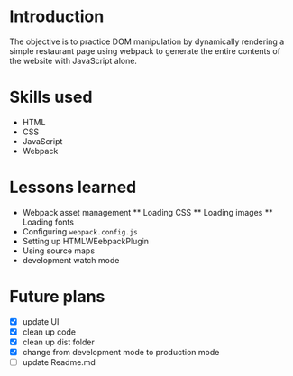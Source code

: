 # Introduction
The objective is to practice DOM manipulation by dynamically rendering a simple restaurant page using webpack to generate the entire contents of the website with JavaScript alone.
# Skills used
* HTML
* CSS
* JavaScript
* Webpack
# Lessons learned
* Webpack asset management
** Loading CSS
** Loading images
** Loading fonts
* Configuring ```webpack.config.js``` 
* Setting up HTMLWEebpackPlugin
* Using source maps
* development watch mode
# Future plans
- [x] update UI
- [x] clean up code
- [x] clean up dist folder
- [x] change from development mode to production mode 
- [ ] update Readme.md
